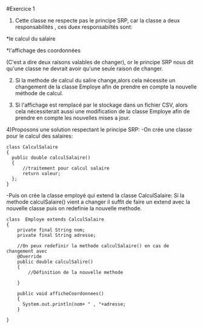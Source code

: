 #Exercice 1

1) Cette classe ne respecte pas le principe SRP, car la classe a deux responsabilités , ces duex responsabiltés sont: 

*le calcul du salaire
 
*l'affichage des coordonnées

(C'est a dire deux raisons valables de changer), or le principe SRP nous dit qu'une classe ne devrait avoir qu'une seule raison de changer.

2) Si la methode de calcul du salire change,alors cela nécessite un changement de la classe Employe afin de prendre en compte la nouvelle méthode de calcul.

3) Si l'affichage est remplacé par le stockage dans un fichier CSV, alors cela nécessiterait aussi une modification de la classe Employe afin de prendre en compte les nouvelles mises a jour.

4)Proposons une solution respectant le principe SRP:
-On crée une classe pour le calcul des salaires:
  
    class CalculSalaire 
    {
      public double calculSalaire() 
      { 
          //traitement pour calcul salaire 
          return valeur;
      };
    }

-Puis on crée la classe employé qui extend la classe CalculSalaire:
Si la methode calculSalaire() vient a changer il suffit de faire un extend avec la nouvelle classe puis on redefinie la nouvelle methode.

    class  Employe extends CalculSalaire
    {
        private final String nom;
        private final String adresse;
   
        //On peux redefinir la methode calculSalaire() en cas de changement avec
        @Override
        public double calculSalire()
        { 
            //Définition de la nouvelle methode
   
        }
   
        public void afficheCoordonnees()
        { 
          System.out.println(nom+ " , "+adresse;
        }
   
    }
